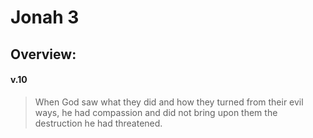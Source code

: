 # Jonah 3

## Overview:


#### v.10
>When God saw what they did and how they turned from their evil ways, he had compassion and did not bring upon them the destruction he had threatened.



